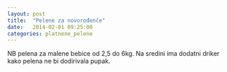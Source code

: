 ```yaml
---
layout: post
title:  "Pelene za novorođenče"
date:   2014-02-01 09:25:00
categories: platnene_pelene
---
```


NB pelena za malene bebice od 2,5 do 6kg. Na sredini ima dodatni driker kako pelena ne bi dodirivala pupak.
